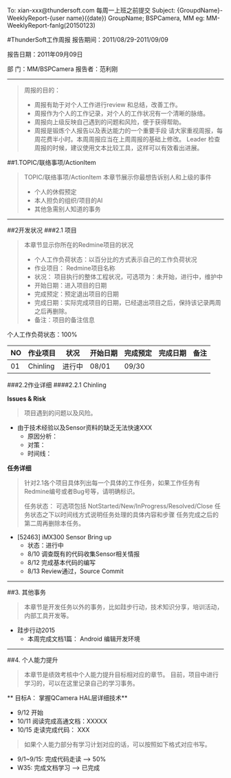 <!--->
To: xian-xxx@thundersoft.com
每周一上班之前提交

Subject: {GroupdName}-WeeklyReport-{user name}({date})
GroupName; BSPCamera, MM
eg: MM-WeeklyReport-fanlg(20150123)
<!--->

#ThunderSoft工作周报
报告期间：2011/08/29-2011/09/09

报告日期：2011年09月09日

部   门：MM/BSPCamera
报告者：范利刚

----------------------

>周报的目的：
>
>  * 周报有助于对个人工作进行review 和总结，改善工作。
>  * 周报作为个人的工作记录，对个人的工作状况有一个清晰的脉络。
>  * 周报向上级反映自己遇到的问题和风险，便于获得帮助。
>  * 周报是锻炼个人报告以及表达能力的一个重要手段
>请大家重视周报，每周花费半小时。本周周报应当在上周周报的基础上修改。
>Leader 检查周报的时候，建议使用文本比较工具，这样可以有效看出进展。

##1.TOPIC/联络事项/ActionItem

>TOPIC/联络事项/ActionItem
>本章节展示你最想告诉别人和上级的事件
>
> * 个人的休假预定
> * 本人担负的组织/项目的AI
> * 其他急需别人知道的事务

-------------------------

##2开发状况
###2.1 项目

>本章节显示你所在的Redmine项目的状况
>
> * 个人工作负荷状态：以百分比的方式表示自己的工作负荷状况
> * 作业项目： Redmine项目名称
> * 状况： 项目执行的整体工程状况，可选项为：未开始，进行中，维护中
> * 开始日期：进入项目的日期
> * 完成预定：预定退出项目的日期
> * 完成日期：实际完成项目的日期，已经退出项目之后，保持该记录两周之后再删除。
> * 备注：项目的备注信息

个人工作负荷状态：100%

|NO|作业项目      	  |  状况  |开始日期|完成预定|完成日期| 备注        |
|--|-----------------|-------|-------|-------|------|------------|
|01| Chinling	     | 进行中 | 08/01 | 09/30 |      |            |

###2.2作业详细
####2.2.1 Chinling

**Issues & Risk**
>项目遇到的问题以及风险。

 * 由于技术经验以及Sensor资料的缺乏无法快速XXX
 	* 原因分析：
 	* 对策：
 	* 时间线： 

**任务详细**

> 针对2.1各个项目具体列出每一个具体的工作任务，如果工作任务有Redmine编号或者Bug号等，请明确标识。
> 
> 任务状态： 可选项包括 NotStarted/New/InProgress/Resolved/Close
> 任务状态之下以时间线方式说明任务处理的具体内容和步骤
> 任务完成之后的第二周再删除本任务。

 * [52463] iMX300 Sensor Bring up
 	* 状态：进行中
 	* 8/10 调查既有的代码收集Sensor相关情报
 	* 8/12 完成基本代码的编写
 	* 8/13 Review通过，Source Commit

-------------------------
##3. 其他事务

>本章节是开发任务以外的事务，比如跬步行动，技术知识分享，培训活动，内部工具开发等。

 * 跬步行动2015
 	* 本周完成文档1篇： Android 编辑开发环境 

-------------------------
##4. 个人能力提升
>本章节是绩效考核中个人能力提升目标相对应的章节。
>目前，项目中进行学习的，可以在这里记录自己的学习事务。

** 目标A： 掌握QCamera HAL层详细技术**
  * 9/12 开始
  * 10/11 阅读完成高通文档：XXXXX
  * 10/15 走读完成代码： XXX

>如果个人能力部分有学习计划对应的话，可以按照如下格式对应书写。

 * 9/1~9/15: 完成代码走读  ——> 50%
 * W35: 完成文档学习  ——> 已完成





